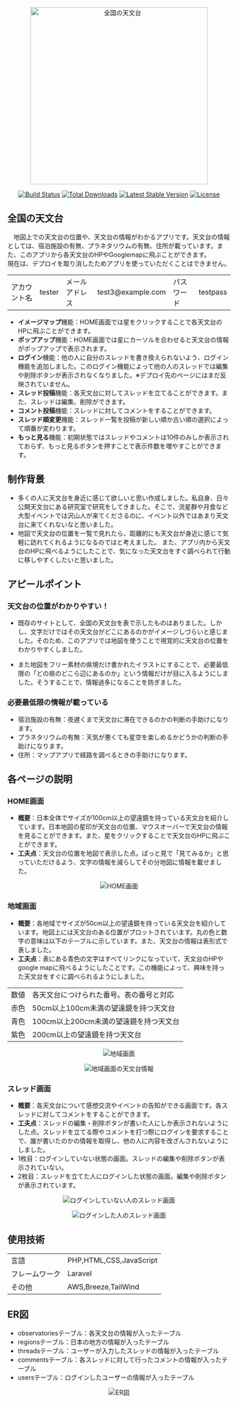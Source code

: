 <p align="center"><a href="https://laravel.com" target="_blank"><img src="https://github.com/Fua-0624/Levtech_web_observatory/assets/134463043/1a82ea16-f290-4ea2-8259-4020f87cd3a5" width="400" alt="全国の天文台"></a></p>

<p align="center">
<a href="https://github.com/laravel/framework/actions"><img src="https://github.com/laravel/framework/workflows/tests/badge.svg" alt="Build Status"></a>
<a href="https://packagist.org/packages/laravel/framework"><img src="https://img.shields.io/packagist/dt/laravel/framework" alt="Total Downloads"></a>
<a href="https://packagist.org/packages/laravel/framework"><img src="https://img.shields.io/packagist/v/laravel/framework" alt="Latest Stable Version"></a>
<a href="https://packagist.org/packages/laravel/framework"><img src="https://img.shields.io/packagist/l/laravel/framework" alt="License"></a>
</p>

## 全国の天文台

　地図上での天文台の位置や、天文台の情報がわかるアプリです。天文台の情報としては、宿泊施設の有無、プラネタリウムの有無、住所が載っています。また、このアプリから各天文台のHPやGooglemapに飛ぶことができます。</br>
 現在は、デプロイを取り消したためアプリを使っていただくことはできません。
 <table>
     <tbody>
         <tr>
             <td>アカウント名</td><td>tester</td>
             <td>メールアドレス</td><td>test3@example.com</td>
             <td>パスワード</td><td>testpass</td>
         </tr>
     </tbody>
 </table>

- **イメージマップ**機能：HOME画面では星をクリックすることで各天文台のHPに飛ぶことができます。
- **ポップアップ**機能：HOME画面では星にカーソルを合わせると天文台の情報がポップアップで表示されます。
- **ログイン**機能：他の人に自分のスレッドを書き換えられないよう、ログイン機能を追加しました。このログイン機能によって他の人のスレッドでは編集や削除ボタンが表示されなくなりました。※デプロイ先のページにはまだ反映されていません。
- **スレッド投稿**機能：各天文台に対してスレッドを立てることができます。また、スレッドは編集、削除ができます。
- **コメント投稿**機能：スレッドに対してコメントをすることができます。
- **スレッド順変更**機能：スレッド一覧を投稿が新しい順か古い順の選択によって順番が変わります。
- **もっと見る**機能：初期状態ではスレッドやコメントは10件のみしか表示されておらず、もっと見るボタンを押すことで表示件数を増やすことができます。

## 制作背景
- 多くの人に天文台を身近に感じて欲しいと思い作成しました。私自身、日々公開天文台にある研究室で研究をしてきました。そこで、流星群や月食など大型イベントでは沢山人が来てくださるのに、イベント以外ではあまり天文台に来てくれないなと思いました。
- 地図で天文台の位置を一覧で見れたら、距離的にも天文台が身近に感じて気軽に訪れてくれるようになるのではと考えました。
また、アプリ内から天文台のHPに飛べるようにしたことで、気になった天文台をすぐ調べられて行動に移しやすくしたいと思いました。

## アピールポイント
### 天文台の位置がわかりやすい！
- 既存のサイトとして、全国の天文台を表で示したものはありました。しかし、文字だけではその天文台がどこにあるのかがイメージしづらいと感じました。そのため、このアプリでは地図を使うことで視覚的に天文台の位置をわかりやすくしました。</p>
- また地図をフリー素材の県境だけ書かれたイラストにすることで、必要最低限の「どの県のどこら辺にあるのか」という情報だけが目に入るようにしました。そうすることで、情報過多になることを防ぎました。</p>
 
### 必要最低限の情報が載っている
- 宿泊施設の有無：夜遅くまで天文台に滞在できるのかの判断の手助けになります。
- プラネタリウムの有無：天気が悪くても星空を楽しめるかどうかの判断の手助けになります。
- 住所：マップアプリで経路を調べるときの手助けになります。

## 各ページの説明
### HOME画面
- **概要**：日本全体でサイズが100cm以上の望遠鏡を持っている天文台を紹介しています。日本地図の星印が天文台の位置、マウスオーバーで天文台の情報を見ることができます。また、星をクリックすることで天文台のHPに飛ぶことができます。
- **工夫点**：天文台の位置を地図で表示した点。ぱっと見で「見てみるか」と思っていただけるよう、文字の情報を減らしてその分地図に情報を載せました。
<p align="center"><img src="https://github.com/Fua-0624/Levtech_web_observatory/assets/134463043/0e6bd2b5-8289-4695-bb6a-8a67eae0b075" alt="HOME画面"></p>

### 地域画面
- **概要**：各地域でサイズが50cm以上の望遠鏡を持っている天文台を紹介しています。地図上には天文台のある位置がプロットされています。丸の色と数字の意味は以下のテーブルに示しています。また、天文台の情報は表形式で表しました。
- **工夫点**：表にある青色の文字はすべてリンクになっていて、天文台のHPやgoogle mapに飛べるようにしたことです。この機能によって、興味を持った天文台をすぐに調べられるようにしました。
<table>
    <tbody>
        <tr><td>数値</td><td>各天文台につけられた番号。表の番号と対応</td></tr>
        <tr><td>赤色</td><td>50cm以上100cm未満の望遠鏡を持つ天文台</td></tr>
        <tr><td>青色</td><td>100cm以上200cm未満の望遠鏡を持つ天文台</td></tr>
        <tr><td>紫色</td><td>200cm以上の望遠鏡を持つ天文台</td></tr>
    </tbody>
</table>
<p align="center"><img src="https://github.com/Fua-0624/Levtech_web_observatory/assets/134463043/b3d6e8b7-5669-410e-a333-0f062da3a99d" alt="地域画面"></p>
<p align="center"><img src="https://github.com/Fua-0624/Levtech_web_observatory/assets/134463043/bc34ae88-7c7b-4cb7-aa00-4732c251eaa7" alt="地域画面の天文台情報"></p>

### スレッド画面
- **概要**：各天文台について感想交流やイベントの告知ができる画面です。各スレッドに対してコメントをすることができます。
- **工夫点**：スレッドの編集・削除ボタンが書いた人にしか表示されないようにした点。スレッドを立てる際やコメントを打つ際にログインを要求することで、誰が書いたのかの情報を取得し、他の人に内容を改ざんされないようにしました。
- 1枚目：ログインしていない状態の画面。スレッドの編集や削除ボタンが表示されていない。
- 2枚目：スレッドを立てた人にログインした状態の画面。編集や削除ボタンが表示されています。
<p align="center"><img src="https://github.com/Fua-0624/Levtech_web_observatory/assets/134463043/4d33e795-3f89-4704-b075-5113fe0886c7" alt="ログインしていない人のスレッド画面"></p>
<p align="center"><img src="https://github.com/Fua-0624/Levtech_web_observatory/assets/134463043/33ba436e-9018-4160-b870-052a5f951c70" alt="ログインした人のスレッド画面"></p>

## 使用技術
<table>
    <tbody>
        <tr><td>言語</td><td>PHP,HTML,CSS,JavaScript</td></tr> 
        <tr><td>フレームワーク</td><td>Laravel</td></tr> 
        <tr><td>その他</td><td>AWS,Breeze,TailWind</td></tr> 
    </tbody>
</table>

## ER図
- observatoriesテーブル：各天文台の情報が入ったテーブル
- regionsテーブル：日本の地方の情報が入ったテーブル
- threadsテーブル：ユーザーが入力したスレッドの情報が入ったテーブル
- commentsテーブル：各スレッドに対して行ったコメントの情報が入ったテーブル
- usersテーブル：ログインしたユーザーの情報が入ったテーブル
<p align="center"><img src="https://github.com/Fua-0624/Levtech_web_observatory/assets/134463043/e88037f9-5a36-43fb-89aa-2d5fb0d23e9b" alt="ER図"></p>
